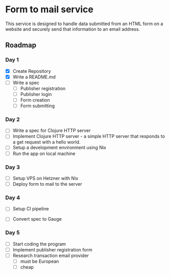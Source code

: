 # Form to mail service

This service is designed to handle data submitted from an HTML form on a website and securely send that information to an email address.

## Roadmap

### Day 1
- [x] Create Repository
- [x] Write a README.md
- [ ] Write a spec
     - [ ] Publisher registration
     - [ ] Publisher login
     - [ ] Form creation
     - [ ] Form submitting

### Day 2

- [ ] Write a spec for Clojure HTTP server
- [ ] Implement Clojure HTTP server - a simple HTTP server that responds to a get request with a hello world.
- [ ] Setup a development environment using Nix
- [ ] Run the app on local machine

### Day 3

- [ ] Setup VPS on Hetzner with Nix
- [ ] Deploy form to mail to the server

### Day 4

- [ ] Setup CI pipeline
- [ ] Convert spec to Gauge


### Day 5

- [ ] Start coding the program
- [ ] Implement publisher registration form
- [ ] Research transaction email provider
    - [ ] must be European 
    - [ ] cheap
